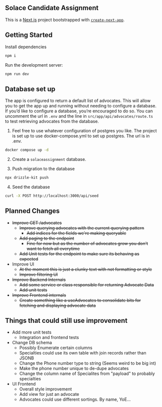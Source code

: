 ## Solace Candidate Assignment

This is a [Next.js](https://nextjs.org/) project bootstrapped with [`create-next-app`](https://github.com/vercel/next.js/tree/canary/packages/create-next-app).

## Getting Started

Install dependencies

```bash
npm i
```

Run the development server:

```bash
npm run dev
```

## Database set up

The app is configured to return a default list of advocates. This will allow you to get the app up and running without needing to configure a database. If you’d like to configure a database, you’re encouraged to do so. You can uncomment the url in `.env` and the line in `src/app/api/advocates/route.ts` to test retrieving advocates from the database.

1. Feel free to use whatever configuration of postgres you like. The project is set up to use docker-compose.yml to set up postgres. The url is in .env.

```bash
docker compose up -d
```

2. Create a `solaceassignment` database.

3. Push migration to the database

```bash
npx drizzle-kit push
```

4. Seed the database

```bash
curl -X POST http://localhost:3000/api/seed
```


## Planned Changes
+ ~~Improve GET /advocates~~
  - ~~Improve querying advocates with the current querying pattern~~
    - ~~Add indices for the fields we're making queryable~~
  - ~~Add paging to the endpoint~~
    - ~~Fine for now but as the number of advocates grow you don't want to fetch all everytime~~
  - ~~Add Unit tests for the endpoint to make sure its behaving as expected~~
+ Improve UI
  - ~~At the moment this is just a clunky text with not formatting or style~~
  - ~~Improve filtering UI~~
+ ~~Improve Backend Internals~~
  - ~~Add some service or class responsible for returning Advocate Data~~
  - ~~Add unit tests~~
+ ~~Improve Frontend internals~~
  - ~~Create something like a useAdvocates to consolidate bits for fetching and displaying advocate data~~

## Things that could still use improvement
+ Add more unit tests
  - Integration and frontend tests
+ Change DB schema
  - Possibly Enumerate certain columns
  - Specialties could use its own table with join records rather than JSONB
  - Change the Phone number type to string (Seems weird to be big int)
  - Make the phone number unique to de-dupe advocates
  - Change the column name of Specialites from "payload" to probably specialties
+ UI Frontend
  - Overall style improvement
  - Add view for just an advocate
  - Advocates could use different sortings. By name, YoE...

  